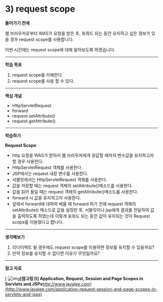 # 3) request scope

**들어가기 전에**

웹 브라우저로부터 WAS가 요청을 받은 후, 포워드 되는 동안 유지하고 싶은 정보가 있을 경우 request scope를 사용합니다.

이번 시간에는 request scope에 대해 알아보도록 하겠습니다.

 



------

**학습 목표**

1. request scope를 이해한다.
2. request scope를 사용 할 수 있다. 

 

 

------

**핵심 개념**

- HttpServletRequest
- forward
- request.setAttribute()
- request.getAttribute()

 



------

**학습하기**

**Request Scope**

- http 요청을 WAS가 받아서 웹 브라우저에게 응답할 때까지 변수값을 유지하고자 할 경우 사용한다.
- HttpServletRequest 객체를 사용한다.
- JSP에서는 request 내장 변수를 사용한다.
- 서블릿에서는 HttpServletRequest 객체를 사용한다.
- 값을 저장할 때는 request 객체의 setAttribute()메소드를 사용한다.
- 값을 읽어 들일 때는 request 객체의 getAttribute()메소드를 사용한다.
- forward 시 값을 유지하고자 사용한다.
- 앞에서 forward에 대하여 배울 때 forward 하기 전에 request 객체의 setAttribute() 메소드로 값을 설정한 후, 서블릿이나 jsp에게 결과를 전달하여 값을 출력하도록 하였는데 이렇게 포워드 되는 동안 값이 유지되는 것이 Request scope를 이용했다고 합니다.

 

 

------

**생각해보기**

1. 리다이렉트 될 경우에도 request scope를 이용하면 정보를 유지할 수 있을까요?
2. 만약 정보를 유지할 수 없다면 이유가 무엇일까요?

 



------

**참고 자료**

[ ![img](https://cphinf.pstatic.net/mooc/20180129_21/1517206744022rWGm3_JPEG/yJ3rcHQEvJwfOCuAYUwi.jpg?type=mfullfill_199_148)**[참고링크\] Application, Request, Session and Page Scopes in Servlets and JSPs**http://www.javajee.com](http://www.javajee.com/application-request-session-and-page-scopes-in-servlets-and-jsps)
